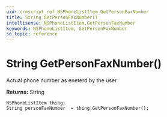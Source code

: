 ```yaml
---
uid: crmscript_ref_NSPhoneListItem_GetPersonFaxNumber
title: String GetPersonFaxNumber()
intellisense: NSPhoneListItem.GetPersonFaxNumber
keywords: NSPhoneListItem, GetPersonFaxNumber
so.topic: reference
---
```


# String GetPersonFaxNumber()

Actual phone number as eneterd by the user

**Returns:** String

```crmscript
NSPhoneListItem thing;
String personFaxNumber  = thing.GetPersonFaxNumber();
```

